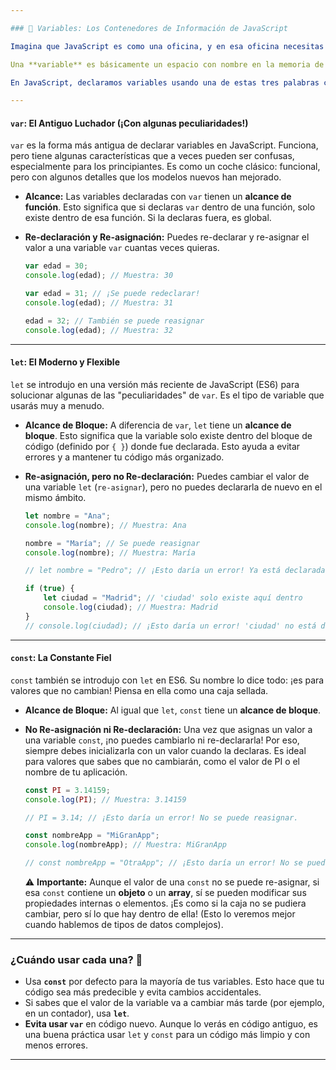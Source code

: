 ```yaml
---

### 📝 Variables: Los Contenedores de Información de JavaScript

Imagina que JavaScript es como una oficina, y en esa oficina necesitas guardar diferentes tipos de información: un número de teléfono, un nombre, una lista de tareas pendientes. Para eso, usarías archivadores, cajas o etiquetas. En JavaScript, esos "contenedores" son las **variables**.

Una **variable** es básicamente un espacio con nombre en la memoria de tu ordenador donde puedes almacenar datos. Piensa en ella como una etiqueta que le pones a una caja para saber qué hay dentro.

En JavaScript, declaramos variables usando una de estas tres palabras clave: `let`, `const` o `var`. ¡Cada una tiene su propia personalidad!

---
```


#### `var`: El Antiguo Luchador (¡Con algunas peculiaridades!)

`var` es la forma más antigua de declarar variables en JavaScript. Funciona, pero tiene algunas características que a veces pueden ser confusas, especialmente para los principiantes. Es como un coche clásico: funcional, pero con algunos detalles que los modelos nuevos han mejorado.

* **Alcance:** Las variables declaradas con `var` tienen un **alcance de función**. Esto significa que si declaras `var` dentro de una función, solo existe dentro de esa función. Si la declaras fuera, es global.
* **Re-declaración y Re-asignación:** Puedes re-declarar y re-asignar el valor a una variable `var` cuantas veces quieras.

    ```javascript
    var edad = 30;
    console.log(edad); // Muestra: 30

    var edad = 31; // ¡Se puede redeclarar!
    console.log(edad); // Muestra: 31

    edad = 32; // También se puede reasignar
    console.log(edad); // Muestra: 32
    ```

---

#### `let`: El Moderno y Flexible

`let` se introdujo en una versión más reciente de JavaScript (ES6) para solucionar algunas de las "peculiaridades" de `var`. Es el tipo de variable que usarás muy a menudo.

* **Alcance de Bloque:** A diferencia de `var`, `let` tiene un **alcance de bloque**. Esto significa que la variable solo existe dentro del bloque de código (definido por `{ }`) donde fue declarada. Esto ayuda a evitar errores y a mantener tu código más organizado.
* **Re-asignación, pero no Re-declaración:** Puedes cambiar el valor de una variable `let` (`re-asignar`), pero no puedes declararla de nuevo en el mismo ámbito.

    ```javascript
    let nombre = "Ana";
    console.log(nombre); // Muestra: Ana

    nombre = "María"; // Se puede reasignar
    console.log(nombre); // Muestra: María

    // let nombre = "Pedro"; // ¡Esto daría un error! Ya está declarada en este ámbito.

    if (true) {
        let ciudad = "Madrid"; // 'ciudad' solo existe aquí dentro
        console.log(ciudad); // Muestra: Madrid
    }
    // console.log(ciudad); // ¡Esto daría un error! 'ciudad' no está definida aquí.
    ```

---

#### `const`: La Constante Fiel

`const` también se introdujo con `let` en ES6. Su nombre lo dice todo: ¡es para valores que no cambian! Piensa en ella como una caja sellada.

* **Alcance de Bloque:** Al igual que `let`, `const` tiene un **alcance de bloque**.
* **No Re-asignación ni Re-declaración:** Una vez que asignas un valor a una variable `const`, ¡no puedes cambiarlo ni re-declararla! Por eso, siempre debes inicializarla con un valor cuando la declaras. Es ideal para valores que sabes que no cambiarán, como el valor de PI o el nombre de tu aplicación.

    ```javascript
    const PI = 3.14159;
    console.log(PI); // Muestra: 3.14159

    // PI = 3.14; // ¡Esto daría un error! No se puede reasignar.

    const nombreApp = "MiGranApp";
    console.log(nombreApp); // Muestra: MiGranApp

    // const nombreApp = "OtraApp"; // ¡Esto daría un error! No se puede redeclarar.
    ```
    ⚠️ **Importante:** Aunque el valor de una `const` no se puede re-asignar, si esa `const` contiene un **objeto** o un **array**, sí se pueden modificar sus propiedades internas o elementos. ¡Es como si la caja no se pudiera cambiar, pero sí lo que hay dentro de ella! (Esto lo veremos mejor cuando hablemos de tipos de datos complejos).

---

### ¿Cuándo usar cada una? 🤔

* Usa **`const`** por defecto para la mayoría de tus variables. Esto hace que tu código sea más predecible y evita cambios accidentales.
* Si sabes que el valor de la variable va a cambiar más tarde (por ejemplo, en un contador), usa **`let`**.
* **Evita usar `var`** en código nuevo. Aunque lo verás en código antiguo, es una buena práctica usar `let` y `const` para un código más limpio y con menos errores.

---
